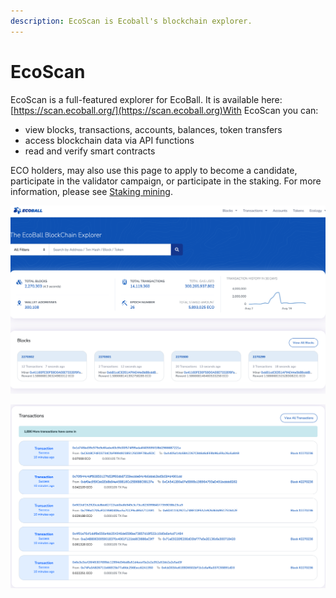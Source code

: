 ```yaml
---
description: EcoScan is Ecoball's blockchain explorer.
---
```


# EcoScan

EcoScan is a full-featured explorer for EcoBall. It is available here: [ ](https://scan.ecoball.org)[https://scan.ecoball.org/](https://scan.ecoball.org)​With EcoScan you can:

* view blocks, transactions, accounts, balances, token transfers
* access blockchain data via API functions
* read and verify smart contracts

ECO holders, may also use this page to apply to become a candidate, participate in the validator campaign, or participate in the staking. For more information, please see [Staking mining](../for-users/staking-and-voting/).

![EcoScan](../.gitbook/assets/block-explorer-01.png)

![EcoScan ](../.gitbook/assets/block-explorer-02.png)

